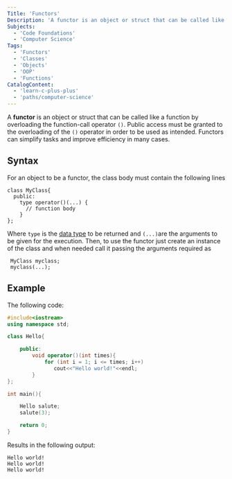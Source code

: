 ```yaml
---
Title: 'Functors'
Description: 'A functor is an object or struct that can be called like a function by overloading the function-call operator ().'
Subjects:
  - 'Code Foundations'
  - 'Computer Science' 
Tags:
  - 'Functors'
  - 'Classes'
  - 'Objects'
  - 'OOP'
  - 'Functions'
CatalogContent:
  - 'learn-c-plus-plus'
  - 'paths/computer-science'
---
```


A **functor** is an object or struct that can be called like a function by overloading the function-call operator `()`. Public access must be granted to the overloading of the `()` operator in order to be used as intended. Functors can simplify tasks and improve efficiency in many cases.

## Syntax

For an object to be a functor, the class body must contain the following lines 

```pseudo
class MyClass{
  public:
    type operator()(...) {
      // function body
    }
};
```

Where `type` is the [data type](https://www.codecademy.com/resources/docs/cpp/data-types) to be returned and `(...)`are the arguments to be given for the execution. Then, to use the functor just create an instance of the class and when needed call it passing the arguments required as

```pseudo 
 MyClass myclass;
 myclass(...);
```

## Example

The following code:

```cpp
#include<iostream>
using namespace std;

class Hello{

    public:
        void operator()(int times){
            for (int i = 1; i <= times; i++)
               cout<<"Hello world!"<<endl;
        }
};

int main(){

    Hello salute;
    salute(3);

    return 0;
}
```

Results in the following output:

```
Hello world!
Hello world!
Hello world!
```
